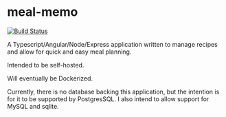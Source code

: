 # meal-memo
[![Build Status](https://drone.joeltjames.com/api/badges/joeltjames/meal-memo/status.svg?ref=refs/heads/alpha)](https://drone.joeltjames.com/joeltjames/meal-memo)

A Typescript/Angular/Node/Express application written to manage recipes and allow for quick and easy meal planning.

Intended to be self-hosted.

Will eventually be Dockerized.

Currently, there is no database backing this application, but the intention is for it to be supported by PostgresSQL. I also intend to allow support for MySQL and sqlite.